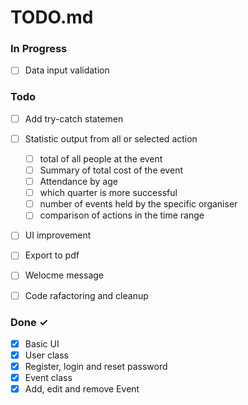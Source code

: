 # TODO.md


### In Progress

- [ ] Data input validation

### Todo

- [ ] Add try-catch statemen
- [ ] Statistic output from all or selected action
  - [ ] total of all people at the event
  - [ ] Summary of total cost of the event
  - [ ] Attendance by age
  - [ ] which quarter is more successful
  - [ ] number of events held by the specific organiser
  - [ ] comparison of actions in the time range
- [ ] UI improvement  
- [ ] Export to pdf
- [ ] Welocme message
- [ ] Code rafactoring and cleanup



### Done ✓

- [x] Basic UI 
- [x] User class
- [x] Register, login and reset password
- [x] Event class
- [x] Add, edit and remove Event   
